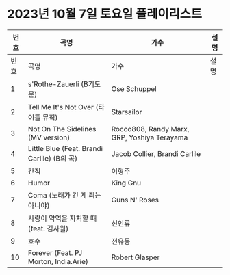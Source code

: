 # 2023년 10월 7일 토요일 플레이리스트

| 번호 | 곡명 | 가수 | 설명 |
|------|------|------|------|
| 번호 | 곡명 | 가수 | 설명 |
| 1 | s'Rothe-Zauerli (B기도문) | Ose Schuppel |  |
| 2 | Tell Me It's Not Over (타이틀 뮤직) | Starsailor |  |
| 3 | Not On The Sidelines (MV version) | Rocco808, Randy Marx, GRP, Yoshiya Terayama |  |
| 4 | Little Blue (Feat. Brandi Carlile) (B의 곡) | Jacob Collier, Brandi Carlile |  |
| 5 | 간직 | 이형주 |  |
| 6 | Humor | King Gnu |  |
| 7 | Coma (노래가 긴 게 죄는 아니야) | Guns N' Roses |  |
| 8 | 사랑이 악역을 자처할 때 (feat. 김사월) | 신인류 |  |
| 9 | 호수 | 전유동 |  |
| 10 | Forever (Feat. PJ Morton, India.Arie) | Robert Glasper |  |
